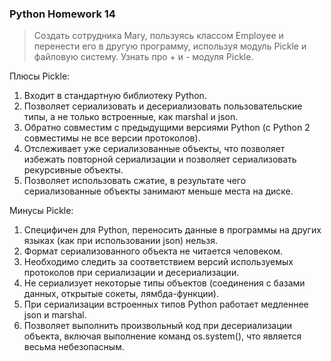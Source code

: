 ### Python Homework 14

>  Создать сотрудника Mary, пользуясь классом Employee и перенести его в другую программу, используя модуль Pickle и файловую систему.
Узнать про + и - модуля Pickle.

Плюсы Pickle:
1. Входит в стандартную библиотеку Python.
2. Позволяет сериализовать и десериализовать пользовательские типы, а не только встроенные, как marshal и json.
3. Обратно совместим с предыдущими версиями Python (c Python 2 совместимы не все версии протоколов).
4. Отслеживает уже сериализованные объекты, что позволяет избежать повторной сериализации и позволяет сериализовать рекурсивные объекты.
5. Позволяет использовать сжатие, в результате чего сериализованные объекты занимают меньше места на диске.

Минусы Pickle:
1. Специфичен для Python, переносить данные в программы на других языках (как при использовании json) нельзя.
2. Формат сериализованного объекта не читается человеком.
3. Необходимо следить за соответствием версий используемых протоколов при сериализации и десериализации.
4. Не сериализует некоторые типы объектов (соединения с базами данных, открытые сокеты, лямбда-функции).
5. При сериализации встроенных типов Python работает медленнее json и marshal.
6. Позволяет выполнить произвольный код при десериализации объекта, включая выполнение команд os.system(), что является весьма небезопасным.